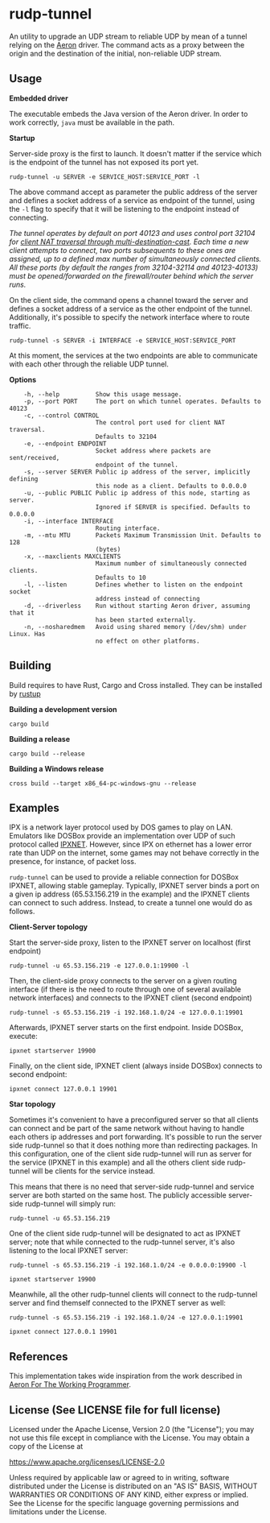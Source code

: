 rudp-tunnel
===========

An utility to upgrade an UDP stream to reliable UDP by mean of a tunnel relying on the [Aeron](https://github.com/real-logic/aeron) driver.
The command acts as a proxy between the origin and the destination of the initial, non-reliable UDP stream.

Usage
-----

**Embedded driver**

The executable embeds the Java version of the Aeron driver. In order to work correctly, `java` must be available in the path.

**Startup**

Server-side proxy is the first to launch. It doesn't matter if the service which is the endpoint of the tunnel has not exposed its port yet.

    rudp-tunnel -u SERVER -e SERVICE_HOST:SERVICE_PORT -l

The above command accept as parameter the public address of the server and defines a socket address of a service 
as endpoint of the tunnel, using the `-l` flag to specify that it will be listening to the endpoint instead of connecting.

*The tunnel operates by default on port 40123 and uses control port 32104 for [client NAT traversal through multi-destination-cast](http://www.io7m.com/documents/aeron-guide/#weak_nat).
Each time a new client attempts to connect, two ports subsequents to these ones are assigned, up to a defined max number of simultaneously connected clients.
All these ports (by default the ranges from 32104-32114 and 40123-40133) must be opened/forwarded on the firewall/router behind which the server runs.*

On the client side, the command opens a channel toward the server and defines a socket address of a service 
as the other endpoint of the tunnel.
Additionally, it's possible to specify the network interface where to route traffic.

    rudp-tunnel -s SERVER -i INTERFACE -e SERVICE_HOST:SERVICE_PORT

At this moment, the services at the two endpoints are able to communicate with each other through the reliable UDP tunnel.


**Options**

        -h, --help          Show this usage message.
        -p, --port PORT     The port on which tunnel operates. Defaults to 40123
        -c, --control CONTROL
                            The control port used for client NAT traversal.
                            Defaults to 32104
        -e, --endpoint ENDPOINT
                            Socket address where packets are sent/received,
                            endpoint of the tunnel.
        -s, --server SERVER Public ip address of the server, implicitly defining
                            this node as a client. Defaults to 0.0.0.0
        -u, --public PUBLIC Public ip address of this node, starting as server.
                            Ignored if SERVER is specified. Defaults to 0.0.0.0
        -i, --interface INTERFACE
                            Routing interface.
        -m, --mtu MTU       Packets Maximum Transmission Unit. Defaults to 128
                            (bytes)
        -x, --maxclients MAXCLIENTS
                            Maximum number of simultaneously connected clients.
                            Defaults to 10
        -l, --listen        Defines whether to listen on the endpoint socket
                            address instead of connecting
        -d, --driverless    Run without starting Aeron driver, assuming that it
                            has been started externally.
        -n, --nosharedmem   Avoid using shared memory (/dev/shm) under Linux. Has
                            no effect on other platforms.


Building
--------

Build requires to have Rust, Cargo and Cross installed. They can be installed by [rustup](https://rustup.rs/)

**Building a development version**

    cargo build

**Building a release**

    cargo build --release

**Building a Windows release**

    cross build --target x86_64-pc-windows-gnu --release


Examples
--------

IPX is a network layer protocol used by DOS games to play on LAN.
Emulators like DOSBox provide an implementation over UDP of such protocol called [IPXNET](https://www.dosbox.com/wiki/Connectivity#IPX_emulation). 
However, since IPX on ethernet has a lower error rate than UDP on the internet, 
some games may not behave correctly in the presence, for instance, of packet loss.

`rudp-tunnel` can be used to provide a reliable connection for DOSBox IPXNET, allowing stable gameplay.
Typically, IPXNET server binds a port on a given ip address (65.53.156.219 in the example) and 
the IPXNET clients can connect to such address.
Instead, to create a tunnel one would do as follows.

**Client-Server topology**

Start the server-side proxy, listen to the IPXNET server on localhost (first endpoint)

    rudp-tunnel -u 65.53.156.219 -e 127.0.0.1:19900 -l

Then, the client-side proxy connects to the server on a given routing interface (if there is the need to route through one of several available network interfaces) 
and connects to the IPXNET client (second endpoint)  
 
    rudp-tunnel -s 65.53.156.219 -i 192.168.1.0/24 -e 127.0.0.1:19901
 
Afterwards, IPXNET server starts on the first endpoint. Inside DOSBox, execute:

    ipxnet startserver 19900

Finally, on the client side, IPXNET client (always inside DOSBox) connects to second endpoint:

    ipxnet connect 127.0.0.1 19901

**Star topology**

Sometimes it's convenient to have a preconfigured server so that all clients can connect and be part of the same network without having to handle each others ip addresses and port forwarding.
It's possible to run the server side rudp-tunnel so that it does nothing more than redirecting packages. 
In this configuration, one of the client side rudp-tunnel will run as server for the service (IPXNET in this example) and all the others client side rudp-tunnel will be clients for the service instead.

This means that there is no need that server-side rudp-tunnel and service server are both started on the same host. The publicly accessible server-side rudp-tunnel will simply run:

    rudp-tunnel -u 65.53.156.219

One of the client side rudp-tunnel will be designated to act as IPXNET server; note that while connected to the rudp-tunnel server, it's also listening to the local IPXNET server:

    rudp-tunnel -s 65.53.156.219 -i 192.168.1.0/24 -e 0.0.0.0:19900 -l
    
    ipxnet startserver 19900

Meanwhile, all the other rudp-tunnel clients will connect to the rudp-tunnel server and find themself connected to the IPXNET server as well:

    rudp-tunnel -s 65.53.156.219 -i 192.168.1.0/24 -e 127.0.0.1:19901

    ipxnet connect 127.0.0.1 19901


References
----------

This implementation takes wide inspiration from the work described in [Aeron For The Working Programmer](http://www.io7m.com/documents/aeron-guide/). 


License (See LICENSE file for full license)
-------------------------------------------

Licensed under the Apache License, Version 2.0 (the "License"); you may not use this file except in compliance with the License. You may obtain a copy of the License at

https://www.apache.org/licenses/LICENSE-2.0

Unless required by applicable law or agreed to in writing, software distributed under the License is distributed on an "AS IS" BASIS, WITHOUT WARRANTIES OR CONDITIONS OF ANY KIND, either express or implied. See the License for the specific language governing permissions and limitations under the License.